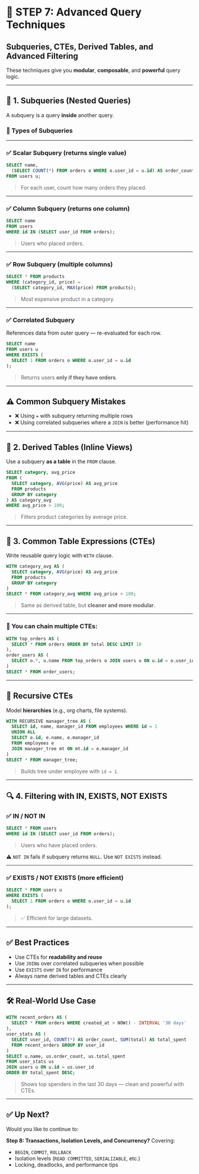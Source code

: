 # 🧠 **STEP 7: Advanced Query Techniques**

## Subqueries, CTEs, Derived Tables, and Advanced Filtering

These techniques give you **modular**, **composable**, and **powerful** query logic.

---

## 🔹 1. **Subqueries (Nested Queries)**

A subquery is a query **inside** another query.

### 🧾 Types of Subqueries

---

### ✅ **Scalar Subquery** (returns single value)

```sql
SELECT name,
  (SELECT COUNT(*) FROM orders o WHERE o.user_id = u.id) AS order_count
FROM users u;
```

> For each user, count how many orders they placed.

---

### ✅ **Column Subquery** (returns one column)

```sql
SELECT name
FROM users
WHERE id IN (SELECT user_id FROM orders);
```

> Users who placed orders.

---

### ✅ **Row Subquery** (multiple columns)

```sql
SELECT * FROM products
WHERE (category_id, price) =
  (SELECT category_id, MAX(price) FROM products);
```

> Most expensive product in a category.

---

### ✅ **Correlated Subquery**

References data from outer query — re-evaluated for each row.

```sql
SELECT name
FROM users u
WHERE EXISTS (
  SELECT 1 FROM orders o WHERE o.user_id = u.id
);
```

> Returns users **only if they have orders**.

---

## ⚠️ Common Subquery Mistakes

- ❌ Using `=` with subquery returning multiple rows
- ❌ Using correlated subqueries where a `JOIN` is better (performance hit)

---

## 🔹 2. **Derived Tables (Inline Views)**

Use a subquery **as a table** in the `FROM` clause.

```sql
SELECT category, avg_price
FROM (
  SELECT category, AVG(price) AS avg_price
  FROM products
  GROUP BY category
) AS category_avg
WHERE avg_price > 100;
```

> Filters product categories by average price.

---

## 🔹 3. **Common Table Expressions (CTEs)**

Write reusable query logic with `WITH` clause.

```sql
WITH category_avg AS (
  SELECT category, AVG(price) AS avg_price
  FROM products
  GROUP BY category
)
SELECT * FROM category_avg WHERE avg_price > 100;
```

> Same as derived table, but **cleaner and more modular**.

---

### 🧱 You can chain multiple CTEs:

```sql
WITH top_orders AS (
  SELECT * FROM orders ORDER BY total DESC LIMIT 10
),
order_users AS (
  SELECT o.*, u.name FROM top_orders o JOIN users u ON u.id = o.user_id
)
SELECT * FROM order_users;
```

---

## 🔁 **Recursive CTEs**

Model **hierarchies** (e.g., org charts, file systems).

```sql
WITH RECURSIVE manager_tree AS (
  SELECT id, name, manager_id FROM employees WHERE id = 1
  UNION ALL
  SELECT e.id, e.name, e.manager_id
  FROM employees e
  JOIN manager_tree mt ON mt.id = e.manager_id
)
SELECT * FROM manager_tree;
```

> Builds tree under employee with `id = 1`.

---

## 🔍 4. **Filtering with IN, EXISTS, NOT EXISTS**

### ✅ IN / NOT IN

```sql
SELECT * FROM users
WHERE id IN (SELECT user_id FROM orders);
```

> Users who have placed orders.

⚠️ `NOT IN` fails if subquery returns `NULL`. Use `NOT EXISTS` instead.

---

### ✅ EXISTS / NOT EXISTS (more efficient)

```sql
SELECT * FROM users u
WHERE EXISTS (
  SELECT 1 FROM orders o WHERE o.user_id = u.id
);
```

> ✅ Efficient for large datasets.

---

## ✅ Best Practices

- Use CTEs for **readability and reuse**
- Use `JOIN`s over correlated subqueries when possible
- Use `EXISTS` over `IN` for performance
- Always name derived tables and CTEs clearly

---

## 🛠 Real-World Use Case

```sql
WITH recent_orders AS (
  SELECT * FROM orders WHERE created_at > NOW() - INTERVAL '30 days'
),
user_stats AS (
  SELECT user_id, COUNT(*) AS order_count, SUM(total) AS total_spent
  FROM recent_orders GROUP BY user_id
)
SELECT u.name, us.order_count, us.total_spent
FROM user_stats us
JOIN users u ON u.id = us.user_id
ORDER BY total_spent DESC;
```

> Shows top spenders in the last 30 days — clean and powerful with CTEs.

---

## ✅ Up Next?

Would you like to continue to:

**Step 8: Transactions, Isolation Levels, and Concurrency?**
Covering:

- `BEGIN`, `COMMIT`, `ROLLBACK`
- Isolation levels (`READ COMMITTED`, `SERIALIZABLE`, etc.)
- Locking, deadlocks, and performance tips
